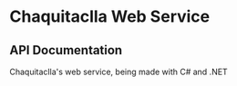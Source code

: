 ﻿# Chaquitaclla Web Service
## API Documentation

Chaquitaclla's web service, being made with C# and .NET